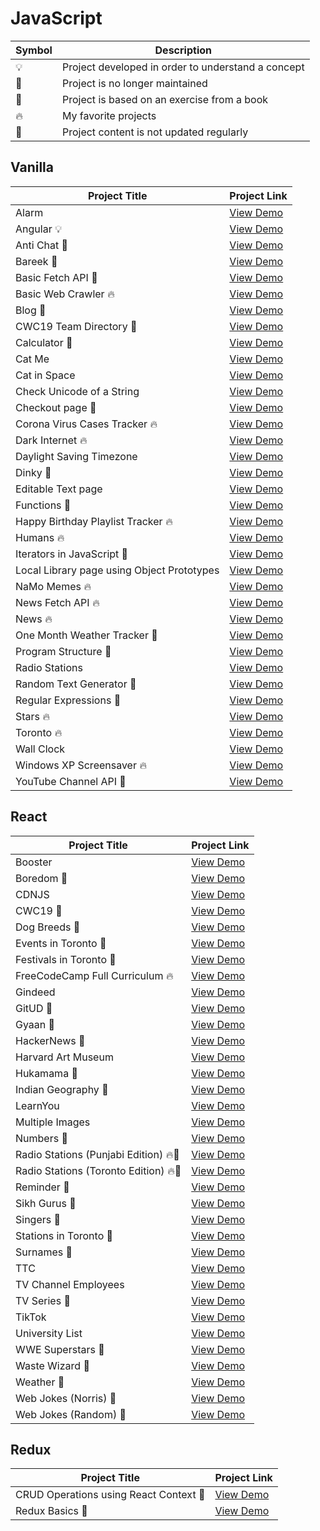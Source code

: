 # JavaScript

| Symbol | Description                                        |
| ------ | -------------------------------------------------- |
| 💡     | Project developed in order to understand a concept |
| 📕     | Project is no longer maintained                    |
| 📝     | Project is based on an exercise from a book        |
| 🔥     | My favorite projects                               |
| 👶     | Project content is not updated regularly           |

## Vanilla

| Project Title                              | Project Link                                                             |
| ------------------------------------------ | ------------------------------------------------------------------------ |
| Alarm                                      | [View Demo](https://tpkahlon.github.io/javascript/23)                    |
| Angular 💡                                 | [View Demo](https://crudinangularjs.netlify.app)                         |
| Anti Chat 📝                               | [View Demo](https://tpkahlon.github.io/javascript/30)                    |
| Bareek 📝                                  | [View Demo](https://bareek.netlify.app)                                  |
| Basic Fetch API 📕                         | [View Demo](https://tpkahlon.github.io/javascript/basic-fetch-api)       |
| Basic Web Crawler 🔥                       | [View Demo](https://tpkahlon.github.io/javascript/16)                    |
| Blog 👶                                    | [View Demo](https://satrangi.netlify.app)                                |
| CWC19 Team Directory 📝                    | [View Demo](https://cwctd.netlify.app)                                   |
| Calculator 📕                              | [View Demo](https://tpkahlon.github.io/javascript/calculator)            |
| Cat Me                                     | [View Demo](https://tpkahlon.github.io/javascript/cat-gallery)           |
| Cat in Space                               | [View Demo](https://tpkahlon.github.io/javascript/32)                    |
| Check Unicode of a String                  | [View Demo](https://tpkahlon.github.io/javascript/check-unicode)         |
| Checkout page 📝                           | [View Demo](https://tpkahlon.github.io/javascript/17)                    |
| Corona Virus Cases Tracker 🔥              | [View Demo](https://tpkahlon.github.io/javascript/29)                    |
| Dark Internet 🔥                           | [View Demo](https://tpkahlon.github.io/javascript/26)                    |
| Daylight Saving Timezone                   | [View Demo](https://tpkahlon.github.io/javascript/1)                     |
| Dinky 📝                                   | [View Demo](https://tpkahlon.github.io/javascript/dinky)                 |
| Editable Text page                         | [View Demo](https://tpkahlon.github.io/javascript/18)                    |
| Functions 📝                               | [View Demo](https://tpkahlon.github.io/javascript/functions)             |
| Happy Birthday Playlist Tracker 🔥         | [View Demo](https://hbdsongs.netlify.app)                                |
| Humans 🔥                                  | [View Demo](https://tpkahlon.github.io/javascript/27A)                   |
| Iterators in JavaScript 📝                 | [View Demo](https://tpkahlon.github.io/javascript/24)                    |
| Local Library page using Object Prototypes | [View Demo](https://tpkahlon.github.io/javascript/19)                    |
| NaMo Memes 🔥                              | [View Demo](https://tpkahlon.github.io/javascript/31)                    |
| News Fetch API 🔥                          | [View Demo](https://tpkahlon.github.io/javascript/news-fetch-api)        |
| News 🔥                                    | [View Demo](https://tpkahlon.github.io/javascript/21)                    |
| One Month Weather Tracker 📝               | [View Demo](https://tpkahlon.github.io/javascript/3)                     |
| Program Structure 📝                       | [View Demo](https://tpkahlon.github.io/javascript/program-structure)     |
| Radio Stations                             | [View Demo](https://tpkahlon.github.io/javascript/radio-app)             |
| Random Text Generator 📝                   | [View Demo](https://tpkahlon.github.io/javascript/random-text-generator) |
| Regular Expressions 📝                     | [View Demo](https://tpkahlon.github.io/javascript/22)                    |
| Stars 🔥                                   | [View Demo](https://tpkahlon.github.io/javascript/stars)                 |
| Toronto 🔥                                 | [View Demo](https://tpkahlon.github.io/javascript/toronto)               |
| Wall Clock                                 | [View Demo](https://tpkahlon.github.io/javascript/25)                    |
| Windows XP Screensaver 🔥                  | [View Demo](https://tpkahlon.github.io/javascript/15)                    |
| YouTube Channel API 📝                     | [View Demo](https://jaanmahal.netlify.app)                               |

## React

| Project Title                         | Project Link                                        |
| ------------------------------------- | --------------------------------------------------- |
| Booster                               | [View Demo](https://boostmeup.netlify.app)          |
| Boredom 📕                            | [View Demo](https://boredom.netlify.app)            |
| CDNJS                                 | [View Demo](https://jscdn.netlify.app)              |
| CWC19 📝                              | [View Demo](https://crudwithcwc19.netlify.app)      |
| Dog Breeds 📕                         | [View Demo](https://breedsofdogs.netlify.app)       |
| Events in Toronto 📕                  | [View Demo](https://eventsto.netlify.app)           |
| Festivals in Toronto 📕               | [View Demo](https://festivalsto.netlify.app)        |
| FreeCodeCamp Full Curriculum 🔥       | [View Demo](https://fccfc.netlify.app)              |
| Gindeed                               | [View Demo](https://gindeed.netlify.app)            |
| GitUD 📕                              | [View Demo](https://gitud.netlify.app)              |
| Gyaan 📕                              | [View Demo](https://gyaan.netlify.app)              |
| HackerNews 📕                         | [View Demo](https://top10hackernews.netlify.app)    |
| Harvard Art Museum                    | [View Demo](https://harvard-art-museum.netlify.app) |
| Hukamama 📝                           | [View Demo](https://hukamnama.netlify.app/)         |
| Indian Geography 📕                   | [View Demo](https://indiangeography.netlify.app)    |
| LearnYou                              | [View Demo](https://learnyou.netlify.app)           |
| Multiple Images                       | [View Demo](https://multiple-images.netlify.app)    |
| Numbers 📕                            | [View Demo](https://numbersapi.netlify.app)         |
| Radio Stations (Punjabi Edition) 🔥📕 | [View Demo](https://japji.netlify.app)              |
| Radio Stations (Toronto Edition) 🔥📕 | [View Demo](https://radioto.netlify.app)            |
| Reminder 📕                           | [View Demo](https://myreminders.netlify.app)        |
| Sikh Gurus 📕                         | [View Demo](https://sikhism.netlify.app)            |
| Singers 📕                            | [View Demo](https://punjabitopten.netlify.app)      |
| Stations in Toronto 📕                | [View Demo](https://stationsto.netlify.app)         |
| Surnames 📕                           | [View Demo](https://surnames.netlify.app)           |
| TTC                                   | [View Demo](https://ttcinc.netlify.app)             |
| TV Channel Employees                  | [View Demo](https://crudwithemployees.netlify.app)  |
| TV Series 📕                          | [View Demo](https://tvshowsapi.netlify.app/)        |
| TikTok                                | [View Demo](https://tiktoks.netlify.app)            |
| University List                       | [View Demo](https://universities.netlify.app)       |
| WWE Superstars 📕                     | [View Demo](https://wwestars.netlify.app)           |
| Waste Wizard 📕                       | [View Demo](https://wasteto.netlify.app)            |
| Weather 📕                            | [View Demo](https://monthlyweather.netlify.app)     |
| Web Jokes (Norris) 📕                 | [View Demo](https://jokesbychucknorris.netlify.app) |
| Web Jokes (Random) 📕                 | [View Demo](https://morejokes.netlify.app)          |

## Redux

| Project Title                          | Project Link                                             |
| -------------------------------------- | -------------------------------------------------------- |
| CRUD Operations using React Context 📝 | [View Demo](https://react-context-crud.netlify.app)      |
| Redux Basics 📝                        | [View Demo](https://tpkahlon.github.io/javascript/redux) |
